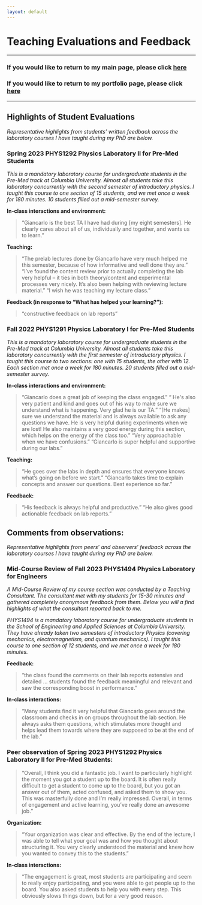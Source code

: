 ```yaml
---
layout: default
---
```


# Teaching Evaluations and Feedback

* * *
### If you would like to return to my main page, please click [here](../)
### If you would like to return to my portfolio page, please click [here](./)
* * *

## Highlights of Student Evaluations
_Representative highlights from students’ written feedback across the laboratory courses I have taught during my PhD are below._


### Spring 2023 PHYS1292 Physics Laboratory II for Pre-Med Students
_This is a mandatory laboratory course for undergraduate students in the Pre-Med track at Columbia University. Almost all students take this laboratory concurrently with the second semester of introductory physics. I taught this course to one section of 15 students, and we met once a week for 180 minutes. 10 students filled out a mid-semester survey._

**In-class interactions and environment:**
> “Giancarlo is the best TA I have had during [my eight semesters]. He clearly cares about all of us, individually and together, and wants us to learn.”

**Teaching:**
> “The prelab lectures done by Giancarlo have very much helped me this semester, because of how informative and well done they are.”
> “I’ve found the content review prior to actually completing the lab very helpful – it ties in both theory/content and experimental processes very nicely. It’s also been helping with reviewing lecture material.”
> “I wish he was teaching my lecture class.”

**Feedback (in response to “What has helped your learning?”):**
> “constructive feedback on lab reports”


### Fall 2022 PHYS1291 Physics Laboratory I for Pre-Med Students
_This is a mandatory laboratory course for undergraduate students in the Pre-Med track at Columbia University. Almost all students take this laboratory concurrently with the first semester of introductory physics. I taught this course to two sections: one with 15 students, the other with 12. Each section met once a week for 180 minutes. 20 students filled out a mid-semester survey._

**In-class interactions and environment:**
> “Giancarlo does a great job of keeping the class engaged.”
> “ He's also very patient and kind and goes out of his way to make sure we understand what is happening. Very glad he is our TA.”
> “[He makes] sure we understand the material and is always available to ask any questions we have. He is very helpful during experiments when we are lost! He also maintains a very good energy during this section, which helps on the energy of the class too.”
> “Very approachable when we have confusions.”
> “Giancarlo is super helpful and supportive during our labs.”

**Teaching:**
> “He goes over the labs in depth and ensures that everyone knows what’s going on before we start.” 
> “Giancarlo takes time to explain concepts and answer our questions. Best experience so far.”

**Feedback:**
> “His feedback is always helpful and productive.”
> “He also gives good actionable feedback on lab reports.”


## Comments from observations:
_Representative highlights from peers’ and observers’ feedback across the laboratory courses I have taught during my PhD are below._


### Mid-Course Review of Fall 2023 PHYS1494 Physics Laboratory for Engineers
_A Mid-Course Review of my course section was conducted by a Teaching Consultant. The consultant met with my students for 15-30 minutes and gathered completely anonymous feedback from them. Below you will a find highlights of what the consultant reported back to me._

_PHYS1494 is a mandatory laboratory course for undergraduate students in the School of Engineering and Applied Sciences at Columbia University. They have already taken two semesters of introductory Physics (covering mechanics, electromagnetism, and quantum mechanics). I taught this course to one section of 12 students, and we met once a week for 180 minutes._

**Feedback:**
> “the class found the comments on their lab reports extensive and detailed … students found the feedback meaningful and relevant and saw the corresponding boost in performance.”

**In-class interactions:**
> “Many students find it very helpful that Giancarlo goes around the classroom and checks in on groups throughout the lab section. He always asks them questions, which stimulates more thought and helps lead them towards where they are supposed to be at the end of the lab.”


### Peer observation of Spring 2023 PHYS1292 Physics Laboratory II for Pre-Med Students:
> “Overall, I think you did a fantastic job. I want to particularly highlight the moment you got a student up to the board. It is often really difficult to get a student to come up to the board, but you got an answer out of them, acted confused, and asked them to show you. This was masterfully done and I’m really impressed. Overall, in terms of engagement and active learning, you’ve really done an awesome job.”

**Organization:**
> “Your organization was clear and effective. By the end of the lecture, I was able to tell what your goal was and how you thought about structuring it. You very clearly understood the material and knew how you wanted to convey this to the students.”

**In-class interactions:**
> “The engagement is great, most students are participating and seem to really enjoy participating, and you were able to get people up to the board. You also asked students to help you with every step. This obviously slows things down, but for a very good reason.
